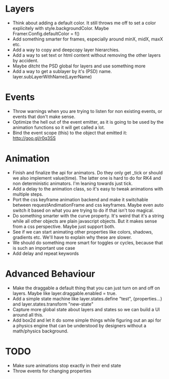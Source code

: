 # Layers

- Think about adding a default color. It still throws me off to set a color explicitely with style.backgroundColor. Maybe Framer.Config.defaultColor = f()
- Add something smarter for frames, especially around minX, midX, maxX etc.
- Add a way to copy and deepcopy layer hierarchies.
- Add a way to set text or html content without removing the other layers by accident.
- Maybe ditcht the PSD global for layers and use something more 
- Add a way to get a sublayer by it's (PSD) name. layer.subLayerWithName(LayerName)


# Events

- Throw warnings when you are trying to listen for non existing events, or events that don't make sense.
- Optimize the hell out of the event emitter, as it is going to be used by the animation functions so it will get called a lot.
- Bind the event scope (this) to the object that emitted it: http://goo.gl/r0q3SS

# Animation

- Finish and finalize the api for animators. Do they only get _tick or should we also implement value(time). The latter one is hard to do for RK4 and non deterministic animators. I'm leaning towards just tick.
- Add a delay to the animation class, so it's easy to tweak animations with multiple steps.
- Port the css keyframe animation backend and make it switchable between requestAndimationFrame and css keyframes. Maybe even auto switch it based on what you are trying to do if that isn't too magical.
- Do something smarter with the curve property. It's weird that it's a string while all other objects are plain javascript objects. But it makes sense from a css perspective. Maybe just support both.
- See if we can start animating other properties like colors, shadows, gradients etc. We'll have to explain why these are slower.
- We should do something more smart for toggles or cycles, because that is such an important use case
- Add delay and repeat keywords

# Advanced Behaviour

- Make the draggable a default thing that you can just turn on and off on layers. Maybe like layer.draggable.enabled = true.
- Add a simple state machine like layer.states.define "test", {properties...} and layer.states.transform "new-state"
- Capture more global state about layers and states so we can build a UI around all this.
- Add box2d and let it do some simple things while figuring out an api for a physics engine that can be understood by designers without a math/physics background.


# TODO

- Make sure animations stop exactly in their end state
- Throw events for changing properties 

